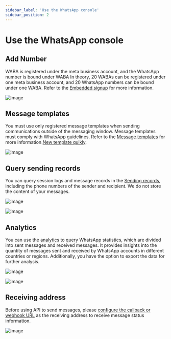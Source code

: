 ```yaml
---
sidebar_label: 'Use the WhatsApp console'
sidebar_position: 2
---
```


# Use the WhatsApp console

## Add Number

WABA is registered under the meta business account, and the WhatsApp number is bound under WABA In theory, 20 WABAs can be registered under one meta business account, and 20 WhatsApp numbers can be bound under one WABA. Refer to the [Embedded signup](docs/whatsapp/started/Embeddedsignup.md) for more information.

![image](https://github.com/uSpeedo/product/assets/116861648/e5b77109-549c-448e-83b1-44ed3a804244)

## Message templates

You must use only registered message templates when sending communications outside of the messaging window. Message templates must comply with WhatsApp guidelines. Refer to the [Message templates](docs/whatsapp/started/template.md) for more information.[New template quikly](https://console.uspeedo.com/sms/new-template).

![image](https://github.com/uSpeedo/product/assets/116861648/cc65346d-55ee-4653-a26d-b744348805bc)


## Query sending records

You can query session logs and message records in the [Sending records](https://console.uspeedo.com/whatsapp/send), including the phone numbers of the sender and recipient. We do not store the content of your messages.

![image](https://github.com/uSpeedo/product/assets/116861648/96bc979b-bae2-40d7-967f-3f25b9ae61b9)

![image](https://github.com/uSpeedo/product/assets/116861648/464968d2-6492-4d4b-89dc-a39b86c921c7)


## Analytics

You can use the [analytics](https://console.uspeedo.com/whatsapp/analytics) to query WhatsApp statistics, which are divided into sent messages and received messages. It provides insights into the quantity of messages sent and received by WhatsApp accounts in different countries or regions. Additionally, you have the option to export the data for further analysis.

![image](https://github.com/uSpeedo/product/assets/116861648/9fd56dd1-110d-40e3-9615-594b389d405d)

![image](https://github.com/uSpeedo/product/assets/116861648/2ca3789d-f81d-4612-ac47-7333dd0a2cbe)

## Receiving address

Before using API to send messages, please [configure the callback or webhook URL](https://console.uspeedo.com/whatsapp/setting) as the receiving address to receive message status information.

![image](https://github.com/uSpeedo/product/assets/116861648/92fbde9c-5b91-4510-81ba-f30627164362)

